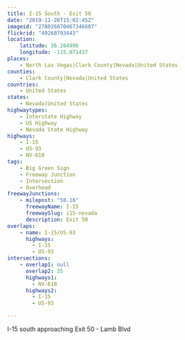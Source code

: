 ```yaml
---
title: I-15 South - Exit 50
date: "2019-11-26T15:02:45Z"
imageid: "278026070467346607"
flickrid: "49268793443"
location:
    latitude: 36.264996
    longitude: -115.071437
places:
    - North Las Vegas|Clark County|Nevada|United States
counties:
    - Clark County|Nevada|United States
countries:
    - United States
states:
    - Nevada|United States
highwaytypes:
    - Interstate Highway
    - US Highway
    - Nevada State Highway
highways:
    - I-15
    - US-93
    - NV-610
tags:
    - Big Green Sign
    - Freeway Junction
    - Intersection
    - Overhead
freewayJunctions:
    - milepost: "50.16"
      freewayName: I-15
      freewaySlug: i15-nevada
      description: Exit 50
overlaps:
    - name: I-15/US-93
      highways:
        - I-15
        - US-93
intersections:
    - overlap1: null
      overlap2: 35
      highways1:
        - NV-610
      highways2:
        - I-15
        - US-93

---
```

I-15 south approaching Exit 50 - Lamb Blvd